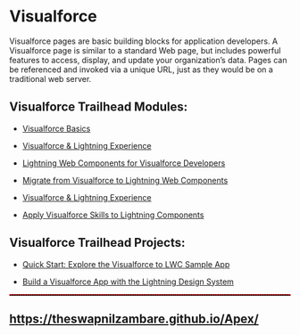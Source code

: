 # Visualforce
Visualforce pages are basic building blocks for application developers. A Visualforce page is similar to a standard Web page, but includes powerful features to access, display, and update your organization’s data. Pages can be referenced and invoked via a unique URL, just as they would be on a traditional web server.


## Visualforce Trailhead Modules:

- <a href="https://trailhead.salesforce.com/content/learn/modules/visualforce_fundamentals" target="_blank">Visualforce Basics</a>


- <a href="https://trailhead.salesforce.com/content/learn/modules/lex_dev_visualforce" target="_blank">Visualforce & Lightning Experience</a>


- <a href="https://trailhead.salesforce.com/en/content/learn/modules/lwc-for-visualforce-developers" target="_blank">Lightning Web Components for Visualforce Developers</a>


- <a href="https://trailhead.salesforce.com/en/content/learn/trails/migrate-from-visualforce-to-lightning-web-components" target="_blank">Migrate from Visualforce to Lightning Web Components</a>


- <a href="https://trailhead.salesforce.com/content/learn/modules/lex_dev_visualforce" target="_blank">Visualforce & Lightning Experience</a>


- <a href="https://trailhead.salesforce.com/en/content/learn/trails/lex_dev_lc_vf" target="_blank">Apply Visualforce Skills to Lightning Components</a>



## Visualforce Trailhead Projects:

- <a href="https://trailhead.salesforce.com/en/content/learn/projects/quick-start-explore-the-visualforce-to-lwc-sample-app" target="_blank">Quick Start: Explore the Visualforce to LWC Sample App</a>


- <a href="https://trailhead.salesforce.com/en/content/learn/projects/workshop-lightning-design-system-visualforce" target="_blank">Build a Visualforce App with the Lightning Design System</a>





<hr style="border-top: 2px dotted red;">

## <a href="https://theswapnilzambare.github.io/Apex/" target="_blank">https://theswapnilzambare.github.io/Apex/</a>
